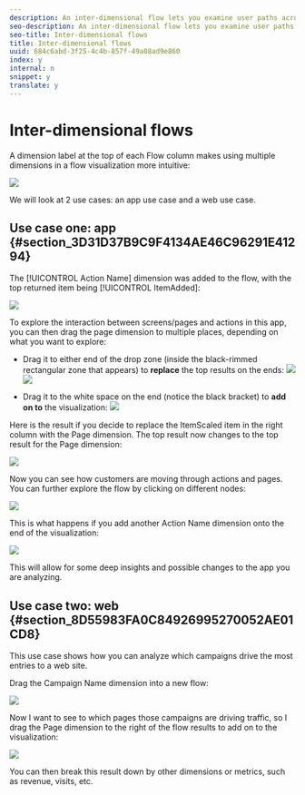 ```yaml
---
description: An inter-dimensional flow lets you examine user paths across various dimensions.
seo-description: An inter-dimensional flow lets you examine user paths across various dimensions.
seo-title: Inter-dimensional flows
title: Inter-dimensional flows
uuid: 684c6abd-3f25-4c4b-857f-49a08ad9e860
index: y
internal: n
snippet: y
translate: y
---
```


# Inter-dimensional flows

A dimension label at the top of each Flow column makes using multiple dimensions in a flow visualization more intuitive: 

![](graphics/flow.png) 

We will look at 2 use cases: an app use case and a web use case. 

## Use case one: app {#section_3D31D37B9C9F4134AE46C96291E41294}

The [!UICONTROL  Action Name] dimension was added to the flow, with the top returned item being [!UICONTROL  ItemAdded]: 

![](graphics/multi-dimensional-flow.png) 

To explore the interaction between screens/pages and actions in this app, you can then drag the page dimension to multiple places, depending on what you want to explore: 

* Drag it to either end of the drop zone (inside the black-rimmed rectangular zone that appears) to **replace** the top results on the ends: ![](graphics/multi-dimensional-flow2.png) ![](graphics/multi-dimensional-flow3.png) 



* Drag it to the white space on the end (notice the black bracket) to **add on to** the visualization: ![](graphics/multi-dimensional-flow4.png) 

Here is the result if you decide to replace the ItemScaled item in the right column with the Page dimension. The top result now changes to the top result for the Page dimension: 

![](graphics/multi-dimensional-flow5.png) 

Now you can see how customers are moving through actions and pages. You can further explore the flow by clicking on different nodes: 

![](graphics/multi-dimensional-flow6.png) 

This is what happens if you add another Action Name dimension onto the end of the visualization: 

![](graphics/multi-dimensional-flow7.png) 

This will allow for some deep insights and possible changes to the app you are analyzing. 

## Use case two: web {#section_8D55983FA0C84926995270052AE01CD8}

This use case shows how you can analyze which campaigns drive the most entries to a web site. 

Drag the Campaign Name dimension into a new flow: 

![](graphics/multi-dimensional-flow8.png) 

Now I want to see to which pages those campaigns are driving traffic, so I drag the Page dimension to the right of the flow results to add on to the visualization: 

![](graphics/multi-dimensional-flow9.png) 

You can then break this result down by other dimensions or metrics, such as revenue, visits, etc. 
